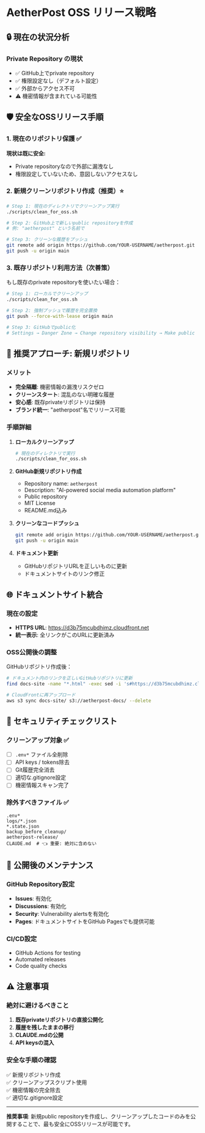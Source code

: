 # AetherPost OSS リリース戦略

## 🔒 現在の状況分析

### Private Repository の現状
- ✅ GitHub上でprivate repository
- ✅ 権限設定なし（デフォルト設定）
- ✅ 外部からアクセス不可
- ⚠️ 機密情報が含まれている可能性

## 🛡️ 安全なOSSリリース手順

### 1. 現在のリポジトリ保護 ✅
**現状は既に安全:**
- Private repositoryなので外部に漏洩なし
- 権限設定していないため、意図しないアクセスなし

### 2. 新規クリーンリポジトリ作成（推奨）⭐

```bash
# Step 1: 現在のディレクトリでクリーンアップ実行
./scripts/clean_for_oss.sh

# Step 2: GitHub上で新しいpublic repositoryを作成
# 例: "aetherpost" という名前で

# Step 3: クリーンな履歴をプッシュ
git remote add origin https://github.com/YOUR-USERNAME/aetherpost.git
git push -u origin main
```

### 3. 既存リポジトリ利用方法（次善策）

もし既存のprivate repositoryを使いたい場合：

```bash
# Step 1: ローカルでクリーンアップ
./scripts/clean_for_oss.sh

# Step 2: 強制プッシュで履歴を完全置換
git push --force-with-lease origin main

# Step 3: GitHubでpublic化
# Settings → Danger Zone → Change repository visibility → Make public
```

## 🎯 推奨アプローチ: 新規リポジトリ

### メリット
- **完全隔離**: 機密情報の漏洩リスクゼロ
- **クリーンスタート**: 混乱のない明確な履歴
- **安心感**: 既存privateリポジトリは保持
- **ブランド統一**: "aetherpost"名でリリース可能

### 手順詳細

1. **ローカルクリーンアップ**
   ```bash
   # 現在のディレクトリで実行
   ./scripts/clean_for_oss.sh
   ```

2. **GitHub新規リポジトリ作成**
   - Repository name: `aetherpost`
   - Description: "AI-powered social media automation platform"
   - Public repository
   - MIT License
   - README.md込み

3. **クリーンなコードプッシュ**
   ```bash
   git remote add origin https://github.com/YOUR-USERNAME/aetherpost.git
   git push -u origin main
   ```

4. **ドキュメント更新**
   - GitHubリポジトリURLを正しいものに更新
   - ドキュメントサイトのリンク修正

## 🌐 ドキュメントサイト統合

### 現在の設定
- **HTTPS URL**: https://d3b75mcubdhimz.cloudfront.net
- **統一表示**: 全リンクがこのURLに更新済み

### OSS公開後の調整

GitHubリポジトリ作成後：

```bash
# ドキュメント内のリンクを正しいGitHubリポジトリに更新
find docs-site -name "*.html" -exec sed -i 's#https://d3b75mcubdhimz.cloudfront.net#https://github.com/YOUR-USERNAME/aetherpost#g' {} \;

# CloudFrontに再アップロード
aws s3 sync docs-site/ s3://aetherpost-docs/ --delete
```

## 🔐 セキュリティチェックリスト

### クリーンアップ対象 ✅
- [ ] `.env*` ファイル全削除
- [ ] API keys / tokens除去  
- [ ] Git履歴完全消去
- [ ] 適切な.gitignore設定
- [ ] 機密情報スキャン完了

### 除外すべきファイル ✅
```
.env*
logs/*.json
*.state.json
backup_before_cleanup/
aetherpost-release/
CLAUDE.md  # 👈 重要: 絶対に含めない
```

## 🚀 公開後のメンテナンス

### GitHub Repository設定
- **Issues**: 有効化
- **Discussions**: 有効化  
- **Security**: Vulnerability alertsを有効化
- **Pages**: ドキュメントサイトをGitHub Pagesでも提供可能

### CI/CD設定
- GitHub Actions for testing
- Automated releases
- Code quality checks

## ⚠️ 注意事項

### 絶対に避けるべきこと
1. **既存privateリポジトリの直接公開化**
2. **履歴を残したままの移行**  
3. **CLAUDE.mdの公開**
4. **API keysの混入**

### 安全な手順の確認
✅ 新規リポジトリ作成  
✅ クリーンアップスクリプト使用  
✅ 機密情報の完全除去  
✅ 適切な.gitignore設定  

---

**推奨事項**: 新規public repositoryを作成し、クリーンアップしたコードのみを公開することで、最も安全にOSSリリースが可能です。